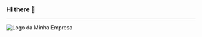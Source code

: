 ### Hi there 👋
---
![Logo da Minha Empresa](https://raw.githubusercontent.com/Matheus-1400/assets/main/Matheus%20Pereira.png?token=GHSAT0AAAAAACRPXVUX5S36V3TVA4H67TCQZRLCCIA)
<!--
**Matheus-1400/Matheus-1400** is a ✨ _special_ ✨ repository because its `README.md` (this file) appears on your GitHub profile.

Here are some ideas to get you started:

- 🔭 I’m currently working on ...
- 🌱 I’m currently learning ...
- 👯 I’m looking to collaborate on ...
- 🤔 I’m looking for help with ...
- 💬 Ask me about ...
- 📫 How to reach me: ...
- 😄 Pronouns: ...
- ⚡ Fun fact: ...
-->
